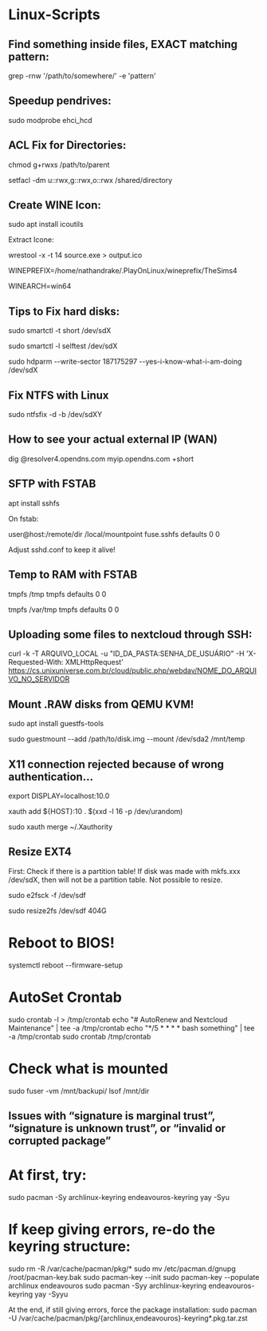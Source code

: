 # Linux-Scripts

## Find something inside files, EXACT matching pattern:
grep -rnw '/path/to/somewhere/' -e 'pattern'

## Speedup pendrives:

sudo modprobe ehci_hcd

## ACL Fix for Directories:

chmod g+rwxs /path/to/parent

setfacl -dm u::rwx,g::rwx,o::rwx /shared/directory

## Create WINE Icon:

sudo apt install icoutils

Extract Icone:

wrestool -x -t 14 source.exe > output.ico

WINEPREFIX=/home/nathandrake/.PlayOnLinux/wineprefix/TheSims4

WINEARCH=win64

## Tips to Fix hard disks:

sudo smartctl -t short /dev/sdX

sudo smartctl -l selftest /dev/sdX

sudo hdparm --write-sector 187175297 --yes-i-know-what-i-am-doing /dev/sdX

## Fix NTFS with Linux

sudo ntfsfix -d -b /dev/sdXY

## How to see your actual external IP (WAN)

dig @resolver4.opendns.com myip.opendns.com +short

## SFTP with FSTAB

apt install sshfs

On fstab:

user@host:/remote/dir  /local/mountpoint  fuse.sshfs  defaults  0  0

Adjust sshd.conf to keep it alive!

## Temp to RAM with FSTAB

tmpfs /tmp tmpfs defaults 0 0

tmpfs /var/tmp tmpfs defaults 0 0

## Uploading some files to nextcloud through SSH:

curl -k -T ARQUIVO_LOCAL -u "ID_DA_PASTA:SENHA_DE_USUÁRIO" -H 'X-Requested-With: XMLHttpRequest' https://cs.unixuniverse.com.br/cloud/public.php/webdav/NOME_DO_ARQUIVO_NO_SERVIDOR

## Mount .RAW disks from QEMU KVM!

sudo apt install guestfs-tools

sudo guestmount --add /path/to/disk.img --mount /dev/sda2 /mnt/temp

## X11 connection rejected because of wrong authentication...

export DISPLAY=localhost:10.0

xauth add ${HOST}:10 . $(xxd -l 16 -p /dev/urandom)

sudo xauth merge ~/.Xauthority

## Resize EXT4

First: Check if there is a partition table! If disk was made with mkfs.xxx /dev/sdX, then will not be a partition table. Not possible to resize.

sudo e2fsck -f /dev/sdf

sudo resize2fs /dev/sdf 404G

# Reboot to BIOS!

systemctl reboot --firmware-setup

# AutoSet Crontab

sudo crontab -l > /tmp/crontab
echo "# AutoRenew and Nextcloud Maintenance" | tee -a /tmp/crontab
echo "*/5 * * * * bash something" | tee -a /tmp/crontab
sudo crontab /tmp/crontab

# Check what is mounted

sudo fuser -vm /mnt/backupi/
lsof /mnt/dir

## Issues with “signature is marginal trust”, “signature is unknown trust”, or “invalid or corrupted package”

# At first, try:
sudo pacman -Sy archlinux-keyring endeavouros-keyring
yay -Syu

# If keep giving errors, re-do the keyring structure:

sudo rm -R /var/cache/pacman/pkg/*
sudo mv /etc/pacman.d/gnupg /root/pacman-key.bak
sudo pacman-key --init
sudo pacman-key --populate archlinux endeavouros
sudo pacman -Syy archlinux-keyring endeavouros-keyring
yay -Syyu

At the end, if still giving errors, force the package installation:
sudo pacman -U /var/cache/pacman/pkg/{archlinux,endeavouros}-keyring*.pkg.tar.zst

